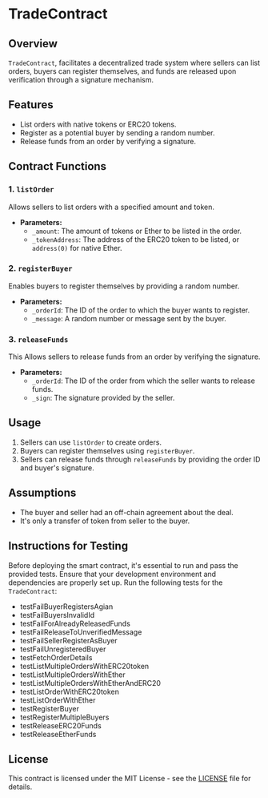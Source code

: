 # TradeContract

## Overview

`TradeContract`, facilitates a decentralized trade system where sellers can list orders, buyers can register themselves, and funds are released upon verification through a signature mechanism.

## Features

- List orders with native tokens or ERC20 tokens.
- Register as a potential buyer by sending a random number.
- Release funds from an order by verifying a signature.

## Contract Functions

### 1. `listOrder`

Allows sellers to list orders with a specified amount and token.

- **Parameters:**
  - `_amount`: The amount of tokens or Ether to be listed in the order.
  - `_tokenAddress`: The address of the ERC20 token to be listed, or `address(0)` for native Ether.

### 2. `registerBuyer`

Enables buyers to register themselves by providing a random number.

- **Parameters:**
  - `_orderId`: The ID of the order to which the buyer wants to register.
  - `_message`: A random number or message sent by the buyer.

### 3. `releaseFunds`

This Allows sellers to release funds from an order by verifying the signature.

- **Parameters:**
  - `_orderId`: The ID of the order from which the seller wants to release funds.
  - `_sign`: The signature provided by the seller.

## Usage

1. Sellers can use `listOrder` to create orders.
2. Buyers can register themselves using `registerBuyer`.
3. Sellers can release funds through `releaseFunds` by providing the order ID and buyer's signature.

## Assumptions

- The buyer and seller had an off-chain agreement about the deal.
- It's only a transfer of token from seller to the buyer.

## Instructions for Testing

Before deploying the smart contract, it's essential to run and pass the provided tests. 
Ensure that your development environment and dependencies are properly set up. Run the following tests for the `TradeContract`:

- testFailBuyerRegistersAgian
- testFailBuyersInvalidId
- testFailForAlreadyReleasedFunds
- testFailReleaseToUnverifiedMessage
- testFailSellerRegisterAsBuyer
- testFailUnregisteredBuyer
- testFetchOrderDetails
- testListMultipleOrdersWithERC20token
- testListMultipleOrdersWithEther
- testListMultipleOrdersWithEtherAndERC20
- testListOrderWithERC20token
- testListOrderWithEther
- testRegisterBuyer
- testRegisterMultipleBuyers
- testReleaseERC20Funds
- testReleaseEtherFunds

## License

This contract is licensed under the MIT License - see the [LICENSE](LICENSE) file for details.
